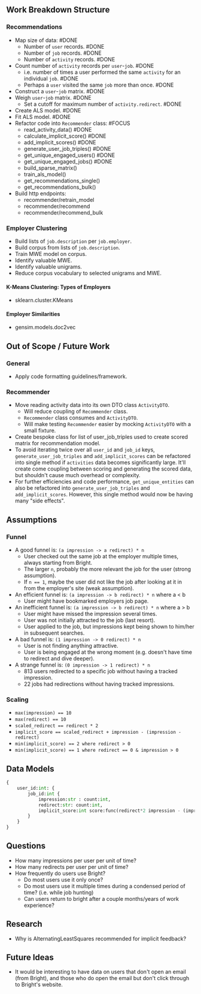 

## Work Breakdown Structure

### Recommendations
* Map size of data: #DONE
    * Number of `user` records. #DONE
    * Number of `job` records. #DONE
    * Number of `activity` records. #DONE
* Count number of `activity` records per `user`-`job`. #DONE
    * i.e. number of times a user performed the same `activity` for an individual `job`. #DONE
    * Perhaps a `user` visited the same `job` more than once. #DONE
* Construct a `user`-`job` matrix. #DONE
* Weigh `user`-`job` matrix. #DONE
    * Set a cutoff for maximum number of `activity.redirect`. #DONE
* Create ALS model. #DONE
* Fit ALS model. #DONE
* Refactor code into `Recommender` class: #FOCUS
    * read_activity_data() #DONE
    * calculate_implicit_score() #DONE
    * add_implicit_scores() #DONE 
    * generate_user_job_triples() #DONE
    * get_unique_engaged_users() #DONE
    * get_unique_engaged_jobs() #DONE
    * build_sparse_matrix() 
    * train_als_model()
    * get_recommendations_single()
    * get_recommendations_bulk()
* Build http endpoints:
    * recommender/retrain_model
    * recommender/recommend
    * recommender/recommend_bulk

### Employer Clustering
* Build lists of `job.description` per `job.employer`.
* Build corpus from lists of `job.description`.
* Train MWE model on corpus.
* Identify valuable MWE.
* Identify valuable unigrams.
* Reduce corpus vocabulary to selected unigrams and MWE.

#### K-Means Clustering: Types of Employers
* sklearn.cluster.KMeans

#### Employer Similarities
* gensim.models.doc2vec


## Out of Scope / Future Work

### General
* Apply code formatting guidelines/framework.

### Recommender
* Move reading activity data into its own DTO class `ActivityDTO`.
    * Will reduce coupling of `Recommender` class.
    * `Recommender` class consumes and `ActivityDTO`.
    * Will make testing `Recommender` easier by mocking `ActivityDTO` with a small fixture.
* Create bespoke class for list of user_job_triples used to create scored matrix for recommendation model.
* To avoid iterating twice over all `user_id` and `job_id` keys, `generate_user_job_triples` and `add_implicit_scores` can be refactored into single method if `activities` data becomes significantly large. It'll create come coupling between scoring and generating the scored data, but shouldn't cause much overhead or complexity.
* For further efficiencies and code performance, `get_unique_entities` can also be refactored into `generate_user_job_triples` and `add_implicit_scores`. However, this single method would now be having many "side effects".


## Assumptions

### Funnel
* A good funnel is: `(a impression -> a redirect) * n`
    * User checked out the same job at the employer multiple times, always starting from Bright.
    * The larger `n`, probably the more relevant the job for the user (strong assumption).
    * If `n == 1`, maybe the user did not like the job after looking at it in from the employer's site (weak assumption).
* An efficient funnel is: `(a impression -> b redirect) * n` where a < b
    * User might have bookmarked employers job page.
* An inefficient funnel is: `(a impression -> b redirect) * n` where a > b
    * User might have missed the impression several times.
    * User was not initially attracted to the job (last resort).
    * User applied to the job, but impressions kept being shown to him/her in subsequent searches.
* A bad funnel is: `(1 impression -> 0 redirect) * n`
    * User is not finding anything attractive.
    * User is being engaged at the wrong moment (e.g. doesn't have time to redirect and dive deeper).
* A strange funnel is: `(0 impression -> 1 redirect) * n`
    * 813 users redirected to a specific job without having a tracked impression.
    * 22 jobs had redirections without having tracked impressions.

### Scaling
* `max(impression) == 10`
* `max(redirect) == 10`
* `scaled_redirect == redirect * 2`
* `implicit_score == scaled_redirect + impression - (impression - redirect)`
* `min(implicit_score) == 2 where redirect > 0`
* `min(implicit_score) == 1 where redirect == 0 & impression > 0`


## Data Models

```python
{
    user_id:int: {
        job_id:int {
            impression:str : count:int,
            redirect:str: count:int,
            implicit_score:int score:func(redirect*2 impression - (impression - redirect))
        }
    }
}
```

## Questions
* How many impressions per user per unit of time?
* How many redirects per user per unit of time?
* How frequently do users use Bright?
    * Do most users use it only once?
    * Do most users use it multiple times during a condensed period of time? (i.e. while job hunting)
    * Can users return to bright after a couple months/years of work experience?

## Research
* Why is AlternatingLeastSquares recommended for implicit feedback?


## Future Ideas
* It would be interesting to have data on users that don't open an email (from Bright), and those who do open the email but don't click through to Bright's website.
